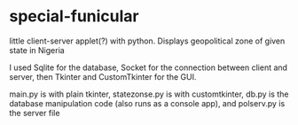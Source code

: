 # special-funicular
little client-server applet(?) with python. Displays geopolitical zone of given state in Nigeria

I used Sqlite for the database, Socket for the connection between client and server, then Tkinter and CustomTkinter for the GUI.

main.py is with plain tkinter, statezonse.py is with customtkinter, db.py is the database manipulation code (also runs as a console app), and polserv.py is the server file
